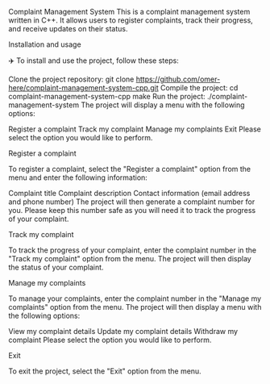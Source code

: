 Complaint Management System
This is a complaint management system written in C++. It allows users to register complaints, track their progress, and receive updates on their status.

Installation and usage

✈️ To install and use the project, follow these steps:

Clone the project repository:
git clone https://github.com/omer-here/complaint-management-system-cpp.git
Compile the project:
cd complaint-management-system-cpp
make
Run the project:
./complaint-management-system
The project will display a menu with the following options:

Register a complaint
Track my complaint
Manage my complaints
Exit
Please select the option you would like to perform.

Register a complaint

To register a complaint, select the "Register a complaint" option from the menu and enter the following information:

Complaint title
Complaint description
Contact information (email address and phone number)
The project will then generate a complaint number for you. Please keep this number safe as you will need it to track the progress of your complaint.

Track my complaint

To track the progress of your complaint, enter the complaint number in the "Track my complaint" option from the menu. The project will then display the status of your complaint.

Manage my complaints

To manage your complaints, enter the complaint number in the "Manage my complaints" option from the menu. The project will then display a menu with the following options:

View my complaint details
Update my complaint details
Withdraw my complaint
Please select the option you would like to perform.

Exit

To exit the project, select the "Exit" option from the menu.
